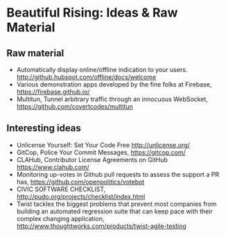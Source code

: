 Beautiful Rising: Ideas & Raw Material
============================================

## Raw material

* Automatically display online/offline indication to your users. http://github.hubspot.com/offline/docs/welcome
* Various demonstration apps developed by the fine folks at Firebase, https://firebase.github.io/
* Multitun, Tunnel arbitrary traffic through an innocuous WebSocket, https://github.com/covertcodes/multitun

## Interesting ideas

* Unlicense Yourself: Set Your Code Free  http://unlicense.org/
* GitCop, Police Your Commit Messages, https://gitcop.com/
* CLAHub, Contributor License Agreements on GitHub https://www.clahub.com/
* Monitoring up-votes in Github pull requests to assess the support a PR has, https://github.com/openpolitics/votebot
* CIVIC SOFTWARE CHECKLIST, http://pudo.org/projects/checklist/index.html
* Twist tackles the biggest problems that prevent most companies from building an automated regression suite that can keep pace with their complex changing application, http://www.thoughtworks.com/products/twist-agile-testing

